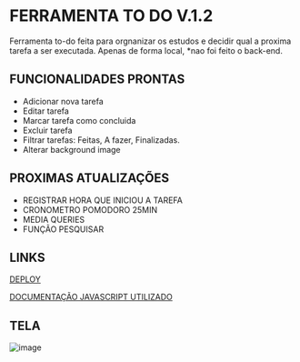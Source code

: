 # FERRAMENTA TO DO V.1.2

Ferramenta to-do feita para orgnanizar os estudos e decidir qual a proxima tarefa a ser executada.
Apenas de forma local, *nao foi feito o back-end.

<h2> FUNCIONALIDADES PRONTAS </h2>
<ul>
  <li> Adicionar nova tarefa</li>
  <li> Editar tarefa</li>
  <li> Marcar tarefa como concluida</li>
  <li> Excluir tarefa</li>
  <li>Filtrar tarefas: Feitas, A fazer, Finalizadas.</li>
  <li> Alterar background image</li>
</ul>

<h2> PROXIMAS ATUALIZAÇÕES </h2>
<ul>
  <li> REGISTRAR HORA QUE INICIOU A TAREFA</li>
  <li> CRONOMETRO POMODORO 25MIN </li>
  <li> MEDIA QUERIES </li>
  
  <li> FUNÇÃO PESQUISAR </li>
</ul>

<h2> LINKS </h2>

<a href="https://daviroquedev.github.io/to-do/"  target="_blank"> DEPLOY </a>

<a href="https://docs.google.com/document/d/e/2PACX-1vQCWishanVGK1xvVo_b9xG_SKVKte7cH937u33f9Ix7Zgh2oj0k3GFm7DLQU5C12QyvJQyjZ-hc8NeY/pub"> DOCUMENTAÇÃO JAVASCRIPT UTILIZADO </a>

<h2> TELA </h2>

![image](https://user-images.githubusercontent.com/101668192/187097279-1faba889-5864-4bf4-984e-1639c855929b.png)

